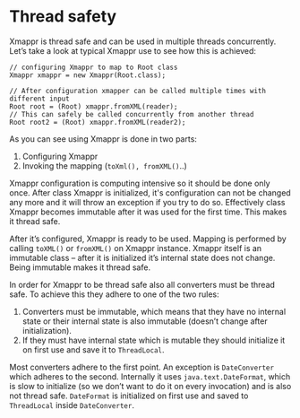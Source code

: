# Thread safety #

Xmappr is thread safe and can be used in multiple threads concurrently. Let’s take a look at typical Xmappr use to see how this is achieved:
```
// configuring Xmappr to map to Root class
Xmappr xmappr = new Xmappr(Root.class);

// After configuration xmapper can be called multiple times with different input
Root root = (Root) xmappr.fromXML(reader);
// This can safely be called concurrently from another thread
Root root2 = (Root) xmappr.fromXML(reader2);
```
As you can see using Xmappr is done in two parts:

  1. Configuring Xmappr
  1. Invoking the mapping (`toXml(), fromXML()`..)

Xmappr configuration is computing intensive so it should be done only once. After class Xmappr is initialized, it's configuration can not be changed any more and it will throw an exception if you try to do so. Effectively class Xmappr becomes immutable after it was used for the first time. This makes it thread safe.

After it’s configured, Xmappr is ready to be used. Mapping is performed by calling `toXML()` or `fromXML()` on Xmappr instance. Xmappr itself is an immutable class – after it is initialized it’s internal state does not change. Being immutable makes it thread safe.

In order for  Xmappr to be thread safe also all converters must be thread safe. To achieve this they adhere to one of the two rules:

  1. Converters must be immutable, which means that they have no internal state or their internal state is also immutable (doesn’t change after initialization).
  1. If they must have internal state which is mutable they should initialize it on first use and save it to `ThreadLocal`.

Most converters adhere to the first point. An exception is `DateConverter` which adheres to the second. Internally it uses `java.text.DateFormat`, which is slow to initialize (so we don’t want to do it on every invocation) and is also not thread safe. `DateFormat` is initialized on first use and saved to `ThreadLocal` inside `DateConverter`.